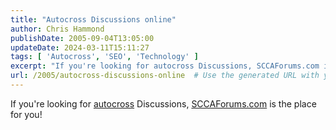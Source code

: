 ```yaml
---
title: "Autocross Discussions online"
author: Chris Hammond
publishDate: 2005-09-04T13:05:00
updateDate: 2024-03-11T15:11:27
tags: [ 'Autocross', 'SEO', 'Technology' ]
excerpt: "If you're looking for autocross Discussions, SCCAForums.com is the place for you!..."
url: /2005/autocross-discussions-online  # Use the generated URL with year
---
```

<P>If you're looking for <A href="https://sccaforums.com/forums/25/ShowForum.aspx"><A title="autocross website" href="https://www.solo2.org/" target=_blank>autocross</A> Discussions</A>, <A href="https://sccaforums.com/">SCCAForums.com</A> is the place for you! </P> <P>&nbsp;</P>
